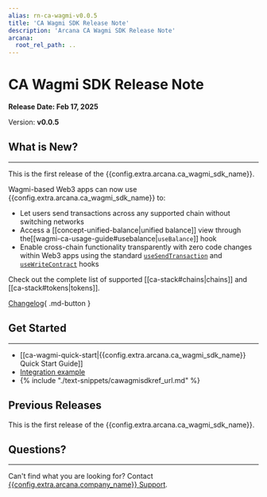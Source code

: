 ```yaml
---
alias: rn-ca-wagmi-v0.0.5
title: 'CA Wagmi SDK Release Note'
description: 'Arcana CA Wagmi SDK Release Note'
arcana:
  root_rel_path: ..
---
```


# CA Wagmi SDK Release Note

**Release Date: Feb 17, 2025**  

Version: **v0.0.5**

## What is New?

---
 
This is the first release of the {{config.extra.arcana.ca_wagmi_sdk_name}}.

Wagmi-based Web3 apps can now use {{config.extra.arcana.ca_wagmi_sdk_name}} to:

- Let users send transactions across any supported chain without switching networks
- Access a [[concept-unified-balance|unified balance]] view through the[[wagmi-ca-usage-guide#usebalance|`useBalance`]] hook
- Enable cross-chain functionality transparently with zero code changes within Web3 apps using the standard [`useSendTransaction`](https://wagmi.sh/react/api/hooks/useSendTransaction) and [`useWriteContract`](https://wagmi.sh/react/api/hooks/useWriteContract) hooks

Check out the complete list of supported [[ca-stack#chains|chains]] and [[ca-stack#tokens|tokens]].

[Changelog](https://github.com/arcana-network/ca-wagmi/releases/latest){ .md-button }

## Get Started

---

* [[ca-wagmi-quick-start|{{config.extra.arcana.ca_wagmi_sdk_name}} Quick Start Guide]]
* [Integration example](https://github.com/arcana-network/ca-wagmi-example)
* {% include "./text-snippets/cawagmisdkref_url.md" %}

## Previous Releases

This is the first release of the {{config.extra.arcana.ca_wagmi_sdk_name}}.

## Questions? 

---

Can't find what you are looking for? Contact [{{config.extra.arcana.company_name}} Support]({{page.meta.arcana.root_rel_path}}/support/index.md).
